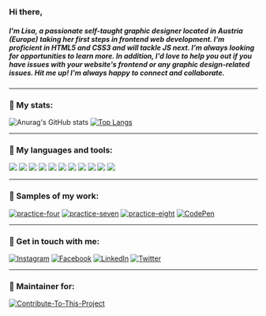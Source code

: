 ### Hi there,
##### I'm Lisa, a passionate self-taught graphic designer located in Austria (Europe) taking her first steps in frontend web development. I'm proficient in HTML5 and CSS3 and will tackle JS next. I'm always looking for opportunities to learn more. In addition, I'd love to help you out if you have issues with your website's frontend or any graphic design-related issues. Hit me up! I'm always happy to connect and collaborate.

---

### :rabbit2: My stats:
![Anurag's GitHub stats](https://github-readme-stats.vercel.app/api?username=CandidDeer&show_icons=true&theme=dracula&hide_border=true&include_all_commits=true)
[![Top Langs](https://github-readme-stats.vercel.app/api/top-langs/?username=CandidDeer&theme=dracula&hide_border=true)](https://github.com/anuraghazra/github-readme-stats)

---

### :rabbit2: My languages and tools:
<div>
<img src="https://img.shields.io/badge/-HTML5-282a36?logo=HTML5&logoColor=79dafa&style=flat&labelColor=282a36" />
<img src="https://img.shields.io/badge/-CSS3-282a36?logo=CSS3&logoColor=79dafa&style=flat&labelColor=282a36" />

<img src="https://img.shields.io/badge/-Sublime%20Text-282a36?logo=Sublime-Text&logoColor=79dafa&style=flat&labelColor=282a36" />
<img src="https://img.shields.io/badge/-VS%20Code-282a36?logo=Visual-Studio-Code&logoColor=79dafa&style=flat&labelColor=282a36" />

<img src="https://img.shields.io/badge/-Adobe%20Illustrator-282a36?logo=Adobe-Illustrator&logoColor=79dafa&style=flat&labelColor=282a36" />
<img src="https://img.shields.io/badge/-Adobe%20Photoshop-282a36?logo=Adobe-Photoshop&logoColor=79dafa&style=flat&labelColor=282a36" />
<img src="https://img.shields.io/badge/-Adobe%20InDesign-282a36?logo=Adobe-Indesign&logoColor=79dafa&style=flat&labelColor=282a36" />
<img src="https://img.shields.io/badge/-Adobe%20XD-282a36?logo=Adobe-XD&logoColor=79dafa&style=flat&labelColor=282a36" />
<img src="https://img.shields.io/badge/-Affinity%20Photo-282a36?logo=Affinity-Photo&logoColor=79dafa&style=flat&labelColor=282a36" />
<img src="https://img.shields.io/badge/-Affinity%20Designer-282a36?logo=Affinity-Designer&logoColor=79dafa&style=flat&labelColor=282a36" />
<img src="https://img.shields.io/badge/-Affinity%20Publisher-282a36?logo=Affinity-Publisher&logoColor=79dafa&style=flat&labelColor=282a36" />
</div>

---

### :rabbit2: Samples of my work:
[![practice-four](https://img.shields.io/badge/-Website%20idea-282a36?logo=GitHub&logoColor=ff6e96&style=flat&labelColor=282a36)](https://candiddeer.github.io/practice-four/)
[![practice-seven](https://img.shields.io/badge/-Website%20idea-282a36?logo=GitHub&logoColor=ff6e96&style=flat&labelColor=282a36)](https://candiddeer.github.io/practice-seven/)
[![practice-eight](https://img.shields.io/badge/-Website%20idea-282a36?logo=GitHub&logoColor=ff6e96&style=flat&labelColor=282a36)](https://candiddeer.github.io/practice-eight/)
[![CodePen](https://img.shields.io/badge/-CodePen%20profile-282a36?logo=CodePen&logoColor=ff6e96&style=flat&labelColor=282a36)](https://codepen.io/lisa-thamer)
<!--- [![lisa-thamer](https://img.shields.io/badge/-My%20portfolio-282a36?logo=Bootstrap&logoColor=ff6e96&style=flat&labelColor=282a36)](https://candiddeer.github.io/lisa-thamer/) --->

---

### :rabbit2: Get in touch with me:
[![Instagram](https://img.shields.io/badge/-Instagram-282a36?logo=Instagram&logoColor=79dafa&style=flat&labelColor=282a36)](https://www.instagram.com/enelya1988/)
[![Facebook](https://img.shields.io/badge/-Facebook-282a36?logo=Facebook&logoColor=79dafa&style=flat&labelColor=282a36)](https://www.facebook.com/lisa.thamer.loves/)
[![LinkedIn](https://img.shields.io/badge/-LinkedIn-282a36?logo=LinkedIn&logoColor=79dafa&style=flat&labelColor=282a36)](https://www.linkedin.com/in/lisa-thamer)
[![Twitter](https://img.shields.io/badge/-Twitter-282a36?logo=Twitter&logoColor=79dafa&style=flat&labelColor=282a36)](https://twitter.com/CandidDeer)

---

### :rabbit2: Maintainer for:
[![Contribute-To-This-Project](https://img.shields.io/badge/-Contribute%20to%20this%20Project-282a36?logo=GitHub&logoColor=ff6e96&style=flat&labelColor=282a36)](https://github.com/Syknapse/Contribute-To-This-Project)

<!---
Dracula theme:
title_color: "ff6e96",
icon_color: "79dafa",
text_color: "f8f8f2",
bg_color: "282a36"
--->
